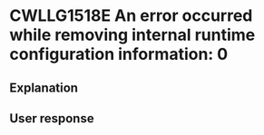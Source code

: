 # CWLLG1518E An error occurred while removing internal runtime configuration information: 0

## Explanation

## User response